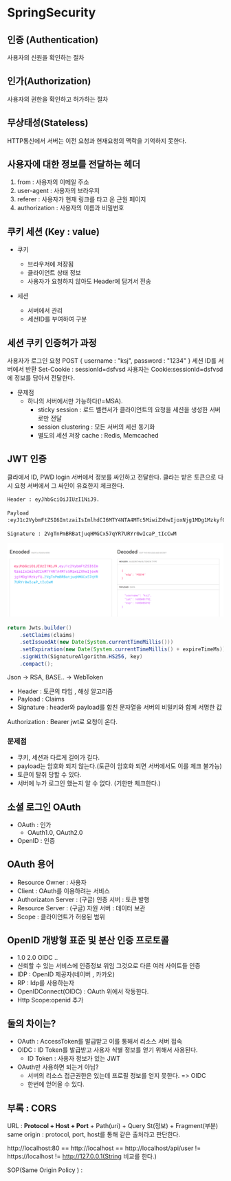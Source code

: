 # SpringSecurity

## 인증 (Authentication)

사용자의 신원을 확인하는 절차 

## 인가(Authorization)

사용자의 권한을 확인하고 허가하는 절차 

## 무상태성(Stateless)

HTTP통신에서 서버는 이전 요청과 현재요청의 맥락을 기억하지 못한다.

## 사용자에 대한 정보를 전달하는 헤더 

1. from : 사용자의 이메일 주소
2. user-agent : 사용자의 브라우저
3. referer : 사용자가 현재 링크를 타고 온 근원 페이지
4. authorization : 사용자의 이름과 비밀번호 

## 쿠키 세션 (Key : value)

- 쿠키
  - 브라우저에 저장됨 
  - 클라이언트 상태 정보
  - 사용자가 요청하지 않아도 Header에 담겨서 전송

- 세션 
  - 서버에서 관리 
  - 세션ID를 부여하여 구분

## 세션 쿠키 인증허가 과정 

사용자가 로그인 요청 POST { username : "ksj", password : "1234" }
세션 ID를 서버에서 반환 Set-Cookie : sessionId=dsfvsd
사용자는 Cookie:sessionId=dsfvsd에 정보를 담아서 전달한다. 

 - 문제점 
   - 하나의 서버에서만 가능하다(!=MSA).
     - sticky session : 로드 벨런서가 클라이언트의 요청을 세션을 생성한 서버로만 전달 
     - session clustering : 모든 서버의 세션 동기화
     - 별도의 세션 저장 cache : Redis, Memcached

## JWT 인증 

클라에서 ID, PWD login
서버에서 정보를 싸인하고 전달한다. 
클라는 받은 토큰으로 다시 요청 
서버에서 그 싸인이 유효한지 체크한다. 



    Header : eyJhbGciOiJIUzI1NiJ9.

    Payload :eyJ1c2VybmFtZSI6ImtzaiIsImlhdCI6MTY4NTA4MTc5MiwiZXhwIjoxNjg1MDg1MzkyfQ.  

    Signature : 2VgTnPmBRBatjuqHMGCx57qYR7URYr0wIcaP_tIcCwM



![img.png](img.png)

```java
return Jwts.builder()
    .setClaims(claims)
    .setIssuedAt(new Date(System.currentTimeMillis()))
    .setExpiration(new Date(System.currentTimeMillis() + expireTimeMs))
    .signWith(SignatureAlgorithm.HS256, key)
    .compact();
```
Json -> RSA, BASE.. -> WebToken
 - Header : 토큰의 타입 , 해싱 알고리즘
 - Payload : Claims
 - Signature : header와 payload를 합친 문자열을 서버의 비밀키와 함께 서명한 값

Authorization : Bearer jwt로 요청이 온다.

### 문제점 

- 쿠키, 세션과 다르게 길이가 길다. 
- payload는 암호화 되지 않는다.(토큰이 암호화 되면 서버에서도 이를 체크 불가능) 
- 토큰이 탈취 당할 수 있다.  
- 서버에 누가 로그인 했는지 알 수 없다. (기한만 체크한다.)

## 소셜 로그인 OAuth

- OAuth : 인가
  - OAuth1.0, OAuth2.0
- OpenID : 인증

## OAuth 용어

- Resource Owner : 사용자
- Client : OAuth를 이용하려는 서비스
- Authorizaton Server : (구글) 인증 서버 : 토큰 발행 
- Resource Server : (구글) 자원 서버 : 데이터 보관 
- Scope : 클라이언트가 허용된 범위 


## OpenID 개방형 표준 및 분산 인증 프로토콜

- 1.0 2.0 OIDC ..
- 신뢰할 수 있는 서비스에 인증정보 위임 그것으로 다른 여러 사이트들 인증 
- IDP : OpenID 제공자(네이버 , 카카오)
- RP : Idp를 사용하는자 
- OpenIDConnect(OIDC) : OAuth 위에서 작동한다.  
- Http Scope:openid 추가

## 둘의 차이는?

- OAuth : AccessToken를 발급받고 이를 통해서 리소스 서버 접속 
- OIDC : ID Token를 발급받고 사용자 식별 정보를 얻기 위해서 사용된다. 
  - ID Token : 사용자 정보가 있는 JWT 
- OAuth만 사용하면 되는거 아님?
  - 서버의 리소스 접근권한은 있는데 프로필 정보를 얻지 못한다. => OIDC
  - 한번에 얻어올 수 있다.

## 부록 : CORS 

URL : **Protocol + Host + Port** + Path(uri) + Query St(정보) + Fragment(부분)
same origin : protocol, port, host를 통해 같은 출처라고 판단한다.

http://localhost:80 == http://localhost == http://localhost/api/user
!= https://localhost != http://127.0.0.1(String 비교를 한다.)

SOP(Same Origin Policy ) : 